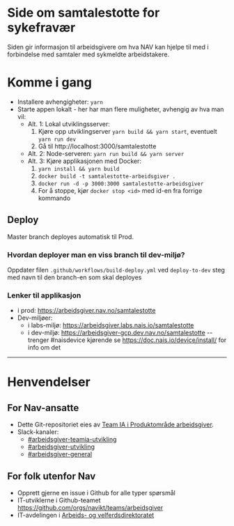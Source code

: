 # Side om samtalestotte for  sykefravær

Siden gir informasjon til arbeidsgivere om hva NAV kan hjelpe til med i forbindelse med samtaler med sykmeldte arbeidstakere.


# Komme i gang

- Installere avhengigheter: `yarn`
- Starte appen lokalt - her har man flere muligheter, avhengig av hva man vil:
  - Alt. 1: Lokal utviklingsserver:
    1. Kjøre opp utviklingserver `yarn build && yarn start`, eventuelt `yarn run dev`
    2. Gå til http://localhost:3000/samtalestotte
  - Alt. 2: Node-serveren: `yarn run build && yarn server`
  - Alt. 3: Kjøre applikasjonen med Docker:
     1. `yarn install && yarn build`
     2. `docker build -t samtalestotte-arbeidsgiver .`
     3. `docker run -d -p 3000:3000 samtalestotte-arbeidsgiver`
     4. For å stoppe, kjør `docker stop <id>` med id-en fra forrige kommando

## Deploy

Master branch deployes automatisk til Prod.

### Hvordan deployer man en viss branch til dev-miljø?

Oppdater filen `.github/workflows/build-deploy.yml` ved `deploy-to-dev` steg med navn til den branch-en som skal deployes


### Lenker til applikasjon

- i prod: https://arbeidsgiver.nav.no/samtalestotte
- Dev-miljøer:
  - i labs-miljø: https://arbeidsgiver.labs.nais.io/samtalestotte
  - i dev-miljø: https://arbeidsgiver-gcp.dev.nav.no/samtalestotte -- trenger #naisdevice kjørende se https://doc.nais.io/device/install/ for info om det
---

# Henvendelser

## For Nav-ansatte
* Dette Git-repositoriet eies av [Team IA i Produktområde arbeidsgiver](https://navno.sharepoint.com/sites/intranett-prosjekter-og-utvikling/SitePages/Produktomr%C3%A5de-arbeidsgiver.aspx).
* Slack-kanaler:
  * [#arbeidsgiver-teamia-utvikling](https://nav-it.slack.com/archives/C016KJA7CFK)
  * [#arbeidsgiver-utvikling](https://nav-it.slack.com/archives/CD4MES6BB)
  * [#arbeidsgiver-general](https://nav-it.slack.com/archives/CCM649PDH)

## For folk utenfor Nav
* Opprett gjerne en issue i Github for alle typer spørsmål
* IT-utviklerne i Github-teamet https://github.com/orgs/navikt/teams/arbeidsgiver
* IT-avdelingen i [Arbeids- og velferdsdirektoratet](https://www.nav.no/no/NAV+og+samfunn/Kontakt+NAV/Relatert+informasjon/arbeids-og-velferdsdirektoratet-kontorinformasjon)
